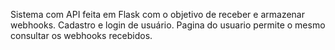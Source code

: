 Sistema com API feita em Flask com o objetivo de receber e armazenar webhooks. 
Cadastro e login de usuário.
Pagina do usuario permite o mesmo consultar os webhooks recebidos.

